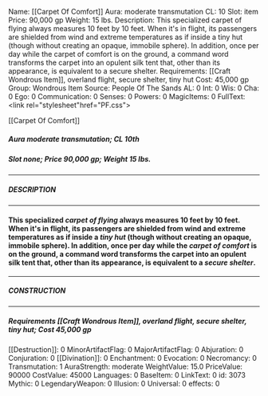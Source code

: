 Name: [[Carpet Of Comfort]]
Aura: moderate transmutation
CL: 10
Slot: item
Price: 90,000 gp
Weight: 15 lbs.
Description: This specialized carpet of flying always measures 10 feet by 10 feet. When it's in flight, its passengers are shielded from wind and extreme temperatures as if inside a tiny hut (though without creating an opaque, immobile sphere). In addition, once per day while the carpet of comfort is on the ground, a command word transforms the carpet into an opulent silk tent that, other than its appearance, is equivalent to a secure shelter.
Requirements: [[Craft Wondrous Item]], overland flight, secure shelter, tiny hut
Cost: 45,000 gp
Group: Wondrous Item
Source: People Of The Sands
AL: 0
Int: 0
Wis: 0
Cha: 0
Ego: 0
Communication: 0
Senses: 0
Powers: 0
MagicItems: 0
FullText: <link rel="stylesheet"href="PF.css"><div class="heading"><p class="alignleft">[[Carpet Of Comfort]]</p><div style="clear: both;"></div></div><div><h5><b>Aura </b>moderate transmutation; <b>CL </b>10th</h5><h5><b>Slot </b>none; <b>Price </b>90,000 gp; <b>Weight </b>15 lbs.</h5></div><hr/><div><h5><b>DESCRIPTION</b></h5></div><hr/><div><h4><p>This specialized <i>carpet of flying</i> always measures 10 feet by 10 feet. When it's in flight, its passengers are shielded from wind and extreme temperatures as if inside a <i>tiny hut</i> (though without creating an opaque, immobile sphere). In addition, once per day while the <i>carpet of comfort</i> is on the ground, a command word transforms the carpet into an opulent silk tent that, other than its appearance, is equivalent to a <i>secure shelter</i>.</p></h4></div><hr/><div><h5><b>CONSTRUCTION</b></h5></div><hr/><div><h5><b>Requirements </b>[[Craft Wondrous Item]], <i>overland flight</i>, <i>secure shelter</i>, <i>tiny hut</i>; <b>Cost </b>45,000 gp</h5></div>
[[Destruction]]: 0
MinorArtifactFlag: 0
MajorArtifactFlag: 0
Abjuration: 0
Conjuration: 0
[[Divination]]: 0
Enchantment: 0
Evocation: 0
Necromancy: 0
Transmutation: 1
AuraStrength: moderate
WeightValue: 15.0
PriceValue: 90000
CostValue: 45000
Languages: 0
BaseItem: 0
LinkText: 0
id: 3073
Mythic: 0
LegendaryWeapon: 0
Illusion: 0
Universal: 0
effects: 0
